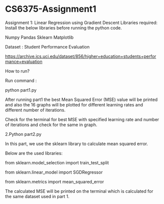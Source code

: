# CS6375-Assignment1
Assignment 1: Linear Regression using Gradient Descent
Libraries required:
Install the below libraries before running the python code.

 

Numpy
Pandas
Sklearn
Matplotlib

 

Dataset : Student Performance Evaluation

https://archive.ics.uci.edu/dataset/856/higher+education+students+performance+evaluation

 

How to run?

 

Run command :

 

python part1.py

 

After running part1 the best Mean Squared Error (MSE) value will be printed and also the 16 graphs will be plotted for different learning rates and different number of iterations.

 

Check for the terminal for best MSE with specified learning rate and number of iterations and check for the same in graph.

 

2.Python part2.py

 

In this part, we use the sklearn library to calculate mean squared error.

 

Below are the used libraries:


from sklearn.model_selection import train_test_split

from sklearn.linear_model import SGDRegressor

from sklearn.metrics import mean_squared_error

 

The calculated MSE will be printed on the terminal which is calculated for the same dataset used in part 1.
